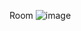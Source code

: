 Room  ![image](https://user-images.githubusercontent.com/112873207/231710600-d5d3f350-e4c2-4a8a-8c51-ca02089c86bf.png)




